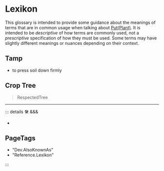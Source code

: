 
# Lexikon

This glossary is intended to provide some guidance about the meanings of terms that are in common usage when talking about [Put(Plant)](/guide/What/WhatPut(Plant)). It is intended to be *descriptive* of how terms are commonly used, not a *prescriptive* specification of how they must be used. Some terms may have slightly different meanings or nuances depending on their context.

## Tamp

- to press soil down firmly

## Crop Tree

> RespectedTree

---

<!-- =================================================== -->
<!-- =================================================== -->
<!-- =================================================== -->
<!-- =================================================== -->
<!-- =================================================== -->
::: details 🛠 <dev>&&&</dev>



-



<h2>PageTags</h2>

- "Dev.AlsoKnownAs"
- "Reference.Lexikon"

:::
